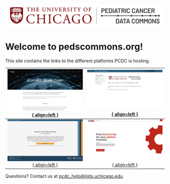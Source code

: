 ![Logo](img/PcdcLogo.png)
# Welcome to pedscommons.org!

This site contains the links to the different platforms PCDC is hosting.

|[![Us](img/WP_site.png){ align=left }](https://commons.cri.uchicago.edu "Our Website")|[![Documentation](img/doc_site.png){ align=left }](https://docs.pedscommons.org "Our Documentation")|
|:---:|:---:|
|[![Pediatric Cancer Data Common](img/commons_site.png){ align=left }](https://portal.pedscommons.org "Our Data Common")|[![GEARBOx](img/gearbox_site.png){ align=left }](https://gearbox.pedscommons.org "Our Clinical Trial Tool")|



Questions?  Contact us at <pcdc_help@lists.uchicago.edu>